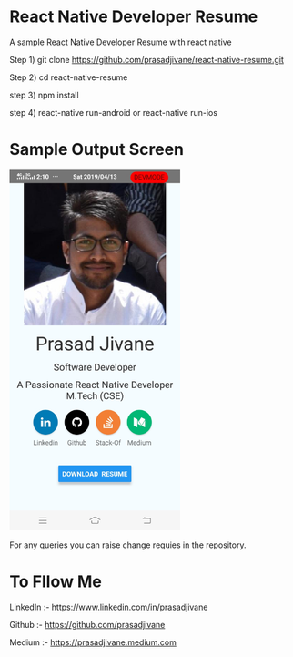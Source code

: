 # React Native Developer Resume

A sample React Native Developer Resume with react native 

Step 1) git clone https://github.com/prasadjivane/react-native-resume.git

Step 2) cd react-native-resume

step 3) npm install

step 4) react-native run-android  or react-native run-ios

# Sample Output Screen

<img src="images/output.jpg" width=300>

For any queries you can raise change requies in the repository.

# To Fllow Me
LinkedIn :- https://www.linkedin.com/in/prasadjivane

Github :- https://github.com/prasadjivane

Medium :- https://prasadjivane.medium.com
